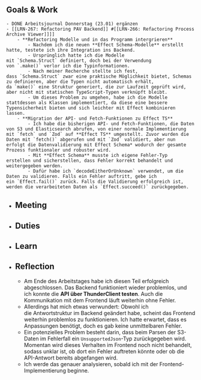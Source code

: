 ## Goals & Work
	- DONE Arbeitsjournal Donnerstag (23.01) ergänzen
	- [[LRN-267: Refactoring PAV Backend]] #[[LRN-266: Refactoring Process Archive Viewer]]]]
		- **Refactoring Modelle und in das Programm intergrieren**
			- Nachdem ich die neuen **Effect Schema-Modelle** erstellt hatte, testete ich ihre Integration ins Backend.
			- Ursprünglich hatte ich die Modelle mit `Schema.Struct` definiert, doch bei der Verwendung von `.make()` verlor ich die Typinformationen.
			- Nach meiner Recherche stellte ich fest, dass `Schema.Struct` zwar eine praktische Möglichkeit bietet, Schemas zu definieren, aber die Typen nicht automatisch erhält, da `make()` eine Struktur generiert, die zur Laufzeit geprüft wird, aber nicht mit statischen TypeScript-Typen verknüpft bleibt.
			- Um dieses Problem zu umgehen, habe ich die Modelle stattdessen als Klassen implementiert, da diese eine bessere Typensicherheit bieten und sich leichter mit Effect kombinieren lassen.
		- **Migration der API- und Fetch-Funktionen zu Effect TS**
			- Ich habe die bisherigen API- und Fetch-Funktionen, die Daten von S3 und Elasticsearch abrufen, von einer normale Implementierung mit `fetch` und `Zod` auf **Effect TS** umgestellt. Zuvor wurden die Daten mit `fetch()` abgerufen und mit `Zod` validiert, aber nun erfolgt die Datenvalidierung mit Effect Schema* wodurch der gesamte Prozess funktionaler und robuster wird.
			- Mit **Effect Schema** musste ich eigene Fehler-Typ erstellen und sicherstellen, dass Fehler korrekt behandelt und weitergegeben werden.
			- Dafür habe ich `decodeEitherOrUnknown` verwendet, um die Daten zu validieren. Falls ein Fehler auftritt, gebe ich ein `Effect.fail()` zurück. Falls die Validierung erfolgreich ist, werden die verarbeiteten Daten als `Effect.succeed()` zurückgegeben.
- ## Meeting
- ## Duties
- ## Learn
- ## Reflection
	- Am Ende des Arbeitstages habe ich diesen Teil erfolgreich abgeschlossen. Das Backend funktioniert wieder problemlos, und ich konnte die **API über ThunderClient testen**. Auch die Kommunikation mit dem Frontend läuft weiterhin ohne Fehler.
	- Allerdings hat mich etwas verwundert: Obwohl ich die Antwortstruktur im Backend geändert habe, scheint das Frontend weiterhin problemlos zu funktionieren. Ich hatte erwartet, dass es Anpassungen benötigt, doch es gab keine unmittelbaren Fehler.
	- Ein potenzielles Problem besteht darin, dass beim Parsen der S3-Daten im Fehlerfall ein `UnsupportedJson`-Typ zurückgegeben wird. Momentan wird dieses Verhalten im Frontend noch nicht behandelt, sodass unklar ist, ob dort ein Fehler auftreten könnte oder ob die API-Antwort bereits abgefangen wird.
	- Ich werde das genauer analysieren, sobald ich mit der Frontend-Implementierung beginne.